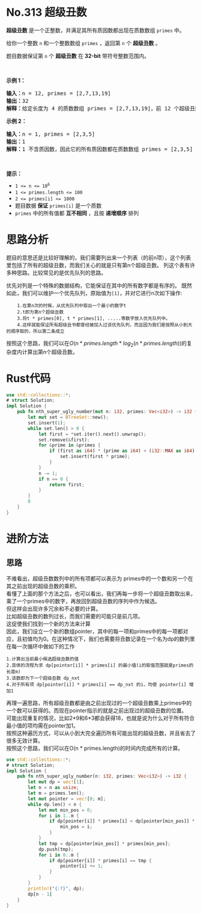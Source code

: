 # No.313 超级丑数
<p><strong>超级丑数</strong> 是一个正整数，并满足其所有质因数都出现在质数数组 <code>primes</code> 中。</p>

<p>给你一个整数 <code>n</code> 和一个整数数组 <code>primes</code> ，返回第 <code>n</code> 个 <strong>超级丑数</strong> 。</p>

<p>题目数据保证第 <code>n</code> 个 <strong>超级丑数</strong> 在 <strong>32-bit</strong> 带符号整数范围内。</p>

<p>&nbsp;</p>

<p><strong>示例 1：</strong></p>

<pre><strong>输入：</strong>n = 12, primes = [2,7,13,19]
<strong>输出：</strong>32 
<strong>解释：</strong>给定长度为 4 的质数数组 primes = [2,7,13,19]，前 12 个超级丑数序列为：[1,2,4,7,8,13,14,16,19,26,28,32] 。</pre>

<p><strong>示例 2：</strong></p>

<pre><strong>输入：</strong>n = 1, primes = [2,3,5]
<strong>输出：</strong>1
<strong>解释：</strong>1 不含质因数，因此它的所有质因数都在质数数组 primes = [2,3,5] 中。
</pre>
&nbsp;

<div class="top-view__1vxA">
<div class="original__bRMd">
<div>
<p><strong>提示：</strong></p>

<ul>
	<li><code>1 &lt;= n &lt;= 10<sup>6</sup></code></li>
	<li><code>1 &lt;= primes.length &lt;= 100</code></li>
	<li><code>2 &lt;= primes[i] &lt;= 1000</code></li>
	<li>题目数据<strong> 保证</strong> <code>primes[i]</code> 是一个质数</li>
	<li><code>primes</code> 中的所有值都 <strong>互不相同</strong> ，且按 <strong>递增顺序</strong> 排列</li>
</ul>
</div>
</div>
</div>

# 思路分析
题目的意思还是比较好理解的，我们需要列出来一个列表（的前n项），这个列表里包括了所有的超级丑数，而我们关心的就是只有第n个超级丑数。
列这个表有许多种思路。比较常见的是优先队列的思路。

优先对列是一个特殊的数据结构，它能保证在其中的所有数字都是有序的。
既然如此，我们可以维护一个优先队列，原始值为`[1]`，并对它进行n次如下操作:
```text
    1.在第n次的时候，从优先队列中取出一个最小的数字t
    2.t即为第n个超级丑数
    3.将t * primes[0], t * primes[1], .....等数字放入优先队列中。
    4.这样就能保证所有超级丑书都曾经被加入过该优先队列，而且因为我们是按照从小到大的顺序取的，所以第二条成立
```
按照这个思路，我们可以在$O(n * primes.length * log_2(n * primes.length))$的复杂度内计算出第n个超级丑数。

# Rust代码
```rust
use std::collections::*;
# struct Solution;
impl Solution {
    pub fn nth_super_ugly_number(mut n: i32, primes: Vec<i32>) -> i32 {
        let mut set = BTreeSet::new();
        set.insert(1);
        while set.len() > 0 {
            let first = *set.iter().next().unwrap();
            set.remove(&first);
            for &prime in &primes {
                if (first as i64) * (prime as i64) < (i32::MAX as i64) {
                    set.insert(first * prime);
                }
            }
            n -= 1;
            if n == 0 {
                return first;
            }
        }
        0
    }
}
```
# 进阶方法
## 思路
不难看出，超级丑数数列中的所有项都可以表示为 primes中的一个数和另一个在其之前出现的超级丑数的乘积。  
看懂了上面的那个方法之后，也可以看出，我们再每一步将一个超级丑数取出来，乘了一个primes中的数字，再放回到超级丑数的序列中作为候选。  
但这样会出现许多冗余和不必要的计算。  
比如超级丑数的数列过长，而我们需要的可能只是前几项。  
这促使我们找到一个新的方法来计算   
因此，我们设立一个新的数组pointer，其中的每一项和primes中的每一项都对应，且初值均为0。在这种情况下，我们也需要将丑数记录在一个名为dp的数列里  
在每一次循环中做如下的工作
```text
1.计算出当前最小候选超级丑数的值
2.具体的流程为求 dp[pointer[i]] * primes[i] 的最小值(i的取值范围就是primes的长度m)
3.该数即为下一个超级丑数 dp_nxt
4.对于所有项 dp[pointer[i]] * primes[i] == dp_nxt 的i，均使 pointer[i] 增加1
```
再理一遍思路，所有超级丑数都是由之前出现过的一个超级丑数乘上primes中的一个数可以获得的。而现在pointer指示的就是之前出现过的超级丑数的位置。  
可能出现重复的情况，比如2\*9和6\*3都会获得18，也就是说为什么对于所有符合最小值的项均需在pointer加1。  
按照这种遍历方式，可以从小到大完全遍历所有可能出现的超级丑数，并且省去了很多无效计算。  
按照这个思路，我们可以在O(n * primes.length)的时间内完成所有的计算。
```rust
use std::collections::*;
# struct Solution;
impl Solution {
    pub fn nth_super_ugly_number(n: i32, primes: Vec<i32>) -> i32 {
        let mut dp = vec![1];
        let n = n as usize;
        let m = primes.len();
        let mut pointer = vec![0; m];
        while dp.len() < n {
            let mut min_pos = 0;
            for i in 1..m {
                if dp[pointer[i]] * primes[i] < dp[pointer[min_pos]] * primes[min_pos] {
                    min_pos = i;
                }
            }
            let tmp = dp[pointer[min_pos]] * primes[min_pos];
            dp.push(tmp);
            for i in 0..m {
                if dp[pointer[i]] * primes[i] == tmp {
                    pointer[i] += 1;
                }
            }
        }
        println!("{:?}", dp);
        dp[n - 1]
    }
}
```